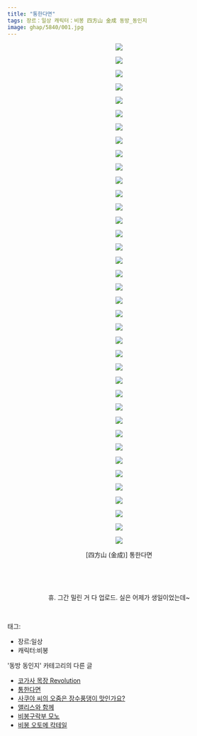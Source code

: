 ```yaml
---
title: "통한다면"
tags: 장르：일상 캐릭터：비봉 四方山 金成 동방_동인지
image: ghap/5840/001.jpg
---
```

<div class="article">
<p style="text-align: center; clear: none; float: none;"><img src="{{ site.nasurl }}/ghap/5840/001.jpg"/></p>
<p style="text-align: center; clear: none; float: none;"><img src="{{ site.nasurl }}/ghap/5840/002.jpg"/></p>
<p style="text-align: center; clear: none; float: none;"><img src="{{ site.nasurl }}/ghap/5840/003.jpg"/></p>
<p style="text-align: center; clear: none; float: none;"><img src="{{ site.nasurl }}/ghap/5840/004.jpg"/></p>
<p style="text-align: center; clear: none; float: none;"><img src="{{ site.nasurl }}/ghap/5840/005.jpg"/></p>
<p style="text-align: center; clear: none; float: none;"><img src="{{ site.nasurl }}/ghap/5840/006.jpg"/></p>
<p style="text-align: center; clear: none; float: none;"><img src="{{ site.nasurl }}/ghap/5840/007.jpg"/></p>
<p style="text-align: center; clear: none; float: none;"><img src="{{ site.nasurl }}/ghap/5840/008.jpg"/></p>
<p style="text-align: center; clear: none; float: none;"><img src="{{ site.nasurl }}/ghap/5840/009.jpg"/></p>
<p style="text-align: center; clear: none; float: none;"><img src="{{ site.nasurl }}/ghap/5840/010.jpg"/></p>
<p style="text-align: center; clear: none; float: none;"><img src="{{ site.nasurl }}/ghap/5840/011.jpg"/></p>
<p style="text-align: center; clear: none; float: none;"><img src="{{ site.nasurl }}/ghap/5840/012.jpg"/></p>
<p style="text-align: center; clear: none; float: none;"><img src="{{ site.nasurl }}/ghap/5840/013.jpg"/></p>
<p style="text-align: center; clear: none; float: none;"><img src="{{ site.nasurl }}/ghap/5840/014.jpg"/></p>
<p style="text-align: center; clear: none; float: none;"><img src="{{ site.nasurl }}/ghap/5840/015.jpg"/></p>
<p style="text-align: center; clear: none; float: none;"><img src="{{ site.nasurl }}/ghap/5840/016.jpg"/></p>
<p style="text-align: center; clear: none; float: none;"><img src="{{ site.nasurl }}/ghap/5840/017.jpg"/></p>
<p style="text-align: center; clear: none; float: none;"><img src="{{ site.nasurl }}/ghap/5840/018.jpg"/></p>
<p style="text-align: center; clear: none; float: none;"><img src="{{ site.nasurl }}/ghap/5840/019.jpg"/></p>
<p style="text-align: center; clear: none; float: none;"><img src="{{ site.nasurl }}/ghap/5840/020.jpg"/></p>
<p style="text-align: center; clear: none; float: none;"><img src="{{ site.nasurl }}/ghap/5840/021.jpg"/></p>
<p style="text-align: center; clear: none; float: none;"><img src="{{ site.nasurl }}/ghap/5840/022.jpg"/></p>
<p style="text-align: center; clear: none; float: none;"><img src="{{ site.nasurl }}/ghap/5840/023.jpg"/></p>
<p style="text-align: center; clear: none; float: none;"><img src="{{ site.nasurl }}/ghap/5840/024.jpg"/></p>
<p style="text-align: center; clear: none; float: none;"><img src="{{ site.nasurl }}/ghap/5840/025.jpg"/></p>
<p style="text-align: center; clear: none; float: none;"><img src="{{ site.nasurl }}/ghap/5840/026.jpg"/></p>
<p style="text-align: center; clear: none; float: none;"><img src="{{ site.nasurl }}/ghap/5840/027.jpg"/></p>
<p style="text-align: center; clear: none; float: none;"><img src="{{ site.nasurl }}/ghap/5840/028.jpg"/></p>
<p style="text-align: center; clear: none; float: none;"><img src="{{ site.nasurl }}/ghap/5840/029.jpg"/></p>
<p style="text-align: center; clear: none; float: none;"><img src="{{ site.nasurl }}/ghap/5840/030.jpg"/></p>
<p style="text-align: center; clear: none; float: none;"><img src="{{ site.nasurl }}/ghap/5840/031.jpg"/></p>
<p style="text-align: center; clear: none; float: none;"><img src="{{ site.nasurl }}/ghap/5840/032.jpg"/></p>
<p style="text-align: center; clear: none; float: none;"><img src="{{ site.nasurl }}/ghap/5840/033.jpg"/></p>
<p style="text-align: center; clear: none; float: none;"><img src="{{ site.nasurl }}/ghap/5840/034.jpg"/></p>
<p style="text-align: center; clear: none; float: none;"><img src="{{ site.nasurl }}/ghap/5840/035.jpg"/></p>
<p style="text-align: center; clear: none; float: none;"><img src="{{ site.nasurl }}/ghap/5840/036.jpg"/></p>
<p style="text-align: center; clear: none; float: none;"><img src="{{ site.nasurl }}/ghap/5840/037.jpg"/></p>
<p style="text-align: center; clear: none; float: none;"><img src="{{ site.nasurl }}/ghap/5840/038.jpg"/></p>
<p style="text-align: center; clear: none; float: none;"> [四方山 (金成)] 통한다면</p>
<p style="text-align: center; clear: none; float: none;"><br/></p>
<p style="text-align: center; clear: none; float: none;"><br/></p>
<p style="text-align: center; clear: none; float: none;">휴. 그간 밀린 거 다 업로드. 실은 어제가 생일이었는데~</p>
<p><br/></p>
</div><div class="tagTrail">
<p>태그: </p>
<ul>
<li>장르:일상</li>
<li>캐릭터:비봉</li>
</ul>
</div><div class="another">
<p>'동방 동인지' 카테고리의 다른 글</p>
<ul>
<li><a href="/2019-02-17-ghap_5843">코가사 목장 Revolution</a></li>
<li><a href="/2019-02-15-ghap_5840">통한다면</a></li>
<li><a href="/2019-02-11-ghap_5789">사쿠야 씨의 오줌은 장수풍댕이 맛인가요?</a></li>
<li><a href="/2019-02-07-ghap_5772">앨리스와 함께</a></li>
<li><a href="/2019-02-05-ghap_5737">비봉구락부 모노</a></li>
<li><a href="/2019-02-05-ghap_5736">비봉 오토메 칵테일</a></li>
</ul>
</div>